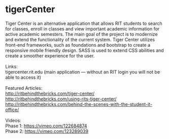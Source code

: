 # tigerCenter

Tiger Center is an alternative application that allows RIT students to search for classes, enroll in classes and view important academic information for active academic semesters. The main goal of the project is to modernize and extend the functionality of the current system. Tiger Center utilizes front-end frameworks, such as foundations and bootstrap to create a responsive mobile friendly design. SASS is used to extend CSS abilities and create a smoother experience for the user.
<br>
<br>
Links:<br>
tigercenter.rit.edu (main application — without an RIT login you will not be able to access it)
<br>
<br>
Featured Articles:<br>
http://ritbehindthebricks.com/tiger-center/ <br>
http://ritbehindthebricks.com/using-rits-tiger-center/ <br>
http://ritbehindthebricks.com/behind-the-scenes-with-the-student-it-office/ 
<br>
<br>
Videos: <br>
Phase 1: https://vimeo.com/122684874 <br>
Phase 2: https://vimeo.com/123289039 <br>
